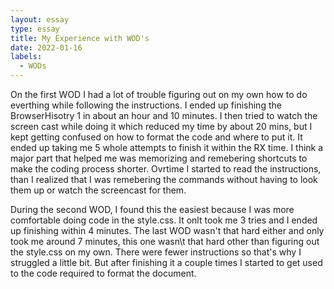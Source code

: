 ```yaml
---
layout: essay
type: essay
title: My Experience with WOD's
date: 2022-01-16
labels:
  - WODs
---
```


On the first WOD I had a lot of trouble figuring out on my own how to do everthing while following the instructions. I ended up finishing the BrowserHisotry 1 in about an hour and 10 minutes. I then tried to watch the screen cast while doing it which reduced my time by about 20 mins, but I kept getting confused on how to format the code and where to put it. It ended up taking me 5 whole attempts to finish it within the RX time. I think a major part that helped me was memorizing and remebering shortcuts to make the coding process shorter. Ovrtime I started to read the instructions, than I realized that I was remebering the commands without having to look them up or watch the screencast for them.

During the second WOD, I found this the easiest because I was more comfortable doing code in the style.css. It onlt took me 3 tries and I ended up finishing within 4 minutes. The last WOD wasn't that hard either and only took me around 7 minutes, this one wasn\t that hard other than figuring out the style.css on my own. There were fewer instructions so that's why I struggled a little bit. But after finishing it a couple times I started to get used to the code required to format the document.
